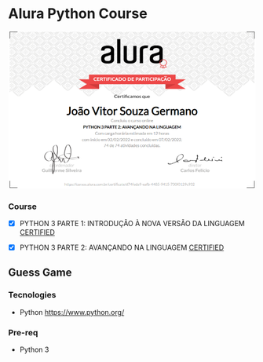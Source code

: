# Alura Python Course

![CERTIFIED JOAO VITOR SOUZA GERMANO](resources/certified.png 'CERTIFIED JOAO VITOR SOUZA GERMANO')

### Course

- [x] PYTHON 3 PARTE 1: INTRODUÇÃO À NOVA VERSÃO DA LINGUAGEM [CERTIFIED](https://cursos.alura.com.br/certificate/joaovitorsgermano/python-3-introducao-a-nova-versao-da-linguagem)

- [x] PYTHON 3 PARTE 2: AVANÇANDO NA LINGUAGEM [CERTIFIED](https://cursos.alura.com.br/certificate/joaovitorsgermano/python-3-avancando-na-linguagem)

## Guess Game

### Tecnologies

- Python https://www.python.org/

### Pre-req

- Python 3
